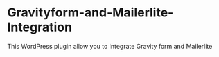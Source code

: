 # Gravityform-and-Mailerlite-Integration
This WordPress plugin allow you to integrate Gravity form and Mailerlite

